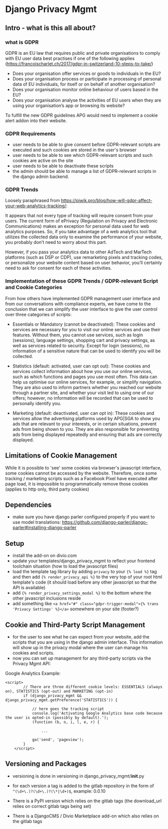 # Django Privacy Mgmt

## Intro - what is this all about?

### what is GDPR

GDPR is an EU law that requires public and private organisations to comply with EU user data best practises if one of the following applies (https://francoischarlet.ch/2017/gdpr-in-switzerland-10-steps-to-take/)

- Does your organisation offer services or goods to individuals in the EU?
- Does your organisation process or participate in processing of personal data of EU individuals, for itself or on behalf of another organisation?
- Does your organisation monitor online behaviour of users based in the EU?
- Does your organisation analyse the activities of EU users when they are using your organisation’s app or browsing its website?

To fulfill the new GDPR guidelines APG would need to implement a cookie alert addon into their website.

### GDPR Requirements

- user needs to be able to give consent before GDPR-relevant scripts are executed and such cookies are stored in the user's browser
- user needs to be able to see which GDPR-relevant scripts and such cookies are active on the site
- user needs to be able to deactivate these scripts
- the admin should be able to manage a list of GDPR-relevant scripts in the django admin backend.

### GDPR Trends

Loosely paraphrased from https://piwik.pro/blog/how-will-gdpr-affect-your-web-analytics-tracking/:

It appears that not every type of tracking will require consent from your users. The current form of ePrivacy (Regulation on Privacy and Electronic Communications) makes an exception for personal data used for web analytics purposes. So, if you take advantage of a web analytics tool that utilizes the collected data only to examine the performance of your website, you probably don’t need to worry about this part.

However, if you pass your analytics data to other AdTech and MarTech platforms (such as DSP or CDP), use remarketing pixels and tracking codes, or personalize your website content based on user behavior, you’ll certainly need to ask for consent for each of these activities.

### Implementation of these GDPR Trends / GDPR-relevant Script and Cookie Categories

From how others have implemented GDPR management user interface and from our conversations with compliance experts, we have come to the conclusion that we can simplify the user interface to give the user control over three categories of scripts:

- Essentials or Mandatory (cannot be deactivated): These cookies and services are necessary for you to visit our online services and use their features. Without them, you cannot use services, such as login (sessions), language settings, shopping cart and privacy settings, as well as services related to security. Except for login (sessions), no information of a sensitive nature that can be used to identify you will be collected.

- Statistics (default: activated, user can opt out): These cookies and services collect information about how you use our online services, such as which functions and pages you use most often. This data can help us optimise our online services, for example, or simplify navigation. They are also used to inform partners whether you reached our website through a partner site, and whether your visit led to using one of our offers; however, no information will be recorded that can be used to personally identify you.

- Marketing (default: deactivated, user can opt in): These cookies and services allow the advertising platforms used by APG|SGA to show you ads that are relevant to your interests, or in certain situations, prevent ads from being shown to you. They are also responsible for preventing ads from being displayed repeatedly and ensuring that ads are correctly displayed.

## Limitations of Cookie Management

While it is possible to 'see' some cookies via browser's javascript interface, some cookies cannot be accessed by the website. Therefore, once some tracking / marketing scripts such as a Facebook Pixel have executed after page load, it is impossible to programmatically remove those cookies (applies to http only, third party cookies)

## Dependencies

- make sure you have django parler configured properly if you want to use model translations: https://github.com/django-parler/django-parler#installing-django-parler


## Setup

- install the add-on on divio.com
- update your templates/django_privacy_mgmt to reflect your frontend toolchain situation (how to load the javascript files)
- load the template tag library by adding `privacy` to your `{% load %}` tag and then add `{% render_privacy_api %}` to the very top of your root html template's code (it should load before any other javascript so that the API is available)
- add `{% render_privacy_settings_modal %}` to the bottom where the other javascript inclusions reside
- add something like `<a href="#" class="gdpr-trigger-modal">{% trans 'Privacy Settings' %}</a>` somewhere on your site (footer?)


## Cookie and Third-Party Script Management

- for the user to see what he can expect from your website, add the scripts that you are using in the django admin interface. This information will show up in the privacy modal where the user can manage his cookies and scripts.
- now you can set up management for any third-party scripts via the Privacy Mgmt API:

Google Analytics Example:

```
<script>
        // There are three different cookie levels: ESSENTIALS (always on), STATISTICS (opt-out) and MARKETING (opt-in)
        if (django_privacy_mgmt && django_privacy_mgmt.getPreference('STATISTICS')) {

            // here goes the tracking script
            console.log('Activating Google Analytics base code because the user is opted-in (possibly by default).');
            (function (b, o, i, l, e, r) {

                ...

            ga('send', 'pageview');
        }
    </script>
```


## Versioning and Packages

- versioning is done in versioning in django_privacy_mgmt/__init__.py
- for each version a tag is added to the gitlab repository in the form of `^(\d+\.)?(\d+\.)?(\*|\d+)$`, example: 0.0.10

- There is a PyPI version which relies on the gitlab tags (the download_url relies on correct gitlab tags being set)
- There is a DjangoCMS / Divio Marketplace add-on which also relies on the gitlab tags

